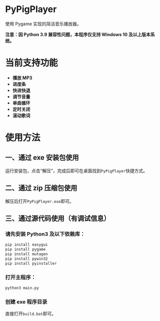 # PyPigPlayer

使用 Pygame 实现的简洁音乐播放器。

**注意：因 Python 3.9 兼容性问题，本程序仅支持 Windows 10 及以上版本系统。**

# 当前支持功能

- **播放 MP3**
- **进度条**
- **快进快退**
- **调节音量**
- **单曲循环**
- **定时关闭**
- **滚动歌词**

# 使用方法

## 一、通过 exe 安装包使用

运行安装包，点击“解压”，完成后即可在桌面找到`PyPigPlayer`快捷方式。

## 二、通过 zip 压缩包使用

解压后打开`PyPigPlayer.exe`即可。

## 三、通过源代码使用（有调试信息）

### 请先安装 Python3 及以下依赖库：

```bash
pip install easygui
pip install pygame
pip install mutagen
pip install pywin32
pip install pyinstaller
```

### 打开主程序：

```bash
python3 main.py
```

### 创建 exe 程序目录

直接打开`build.bat`即可。
